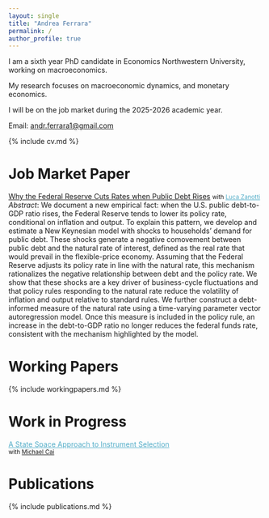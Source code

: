 ```yaml
---
layout: single
title: "Andrea Ferrara"
permalink: /
author_profile: true
---
```


I am a sixth year PhD candidate in Economics Northwestern University, working on macroeconomics.  

My research focuses on macroeconomic dynamics, and monetary economics.

I will be on the job market during the 2025-2026 academic year.

Email: andr.ferrara1@gmail.com

{% include cv.md %}

# Job Market Paper
[Why the Federal Reserve Cuts Rates when Public Debt Rises](https://andreaferrara1997.github.io/files/JMP_AndreaFerrara.pdf)
<small>with <span class="archive__item-title" style="color:#52ADC8; text-decoration:underline;">Luca Zanotti</span></small>   
*Abstract*: We document a new empirical fact: when the U.S. public debt-to-GDP ratio rises, the Federal Reserve tends to lower its policy rate, conditional on inflation and output. To explain this pattern, we develop and estimate a New Keynesian model with shocks to households’ demand for public debt. These shocks generate a negative comovement between public debt and the natural rate of interest, defined as the real rate that would prevail in the flexible-price economy. Assuming that the Federal Reserve adjusts its policy rate in line with the natural rate, this mechanism rationalizes the negative relationship between debt and the policy rate. We show that these shocks are a key driver of business-cycle fluctuations and that policy rules responding to the natural rate reduce the volatility of inflation and output relative to standard rules. We further construct a debt-informed measure of the natural rate using a time-varying parameter vector autoregression model. Once this measure is included in the policy rule, an increase in the debt-to-GDP ratio no longer reduces the federal funds rate, consistent with the mechanism highlighted by the model.    

# Working Papers
{% include workingpapers.md %}  

# Work in Progress
<span class="archive__item-title" style="color:#52ADC8; text-decoration:underline;">A State Space Approach to Instrument Selection</span> <span style="color:gray;">
</span><br>
<small>with [Michael Cai](https://www.michaelcai.com)</small>

# Publications
{% include publications.md %}

